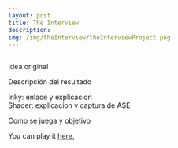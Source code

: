 ```yaml
---
layout: post
title: The Interview
description:
img: /img/theInterview/theInterviewProject.png
---
```


<img src="{{ site.baseurl }}/img/theInterview/theInterview1.png" alt="" title="screenshot"/>

Idea original<br>

Descripción del resultado<br>

Inky: enlace y explicacion<br>
Shader: explicacion y captura de ASE<br>

Como se juega y objetivo<br>


You can play it <a href="{{ site.baseurl }}/webgl/theInterview/index.html" target="_blank">here.</a>
